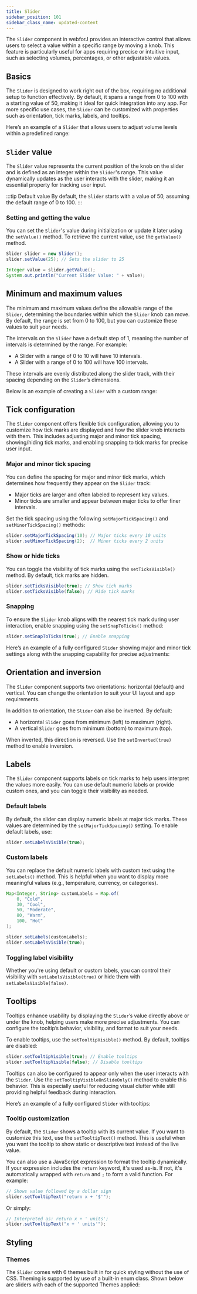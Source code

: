 ```yaml
---
title: Slider
sidebar_position: 101
sidebar_class_name: updated-content
---
```


<DocChip chip="shadow" />
<DocChip chip="name" label="dwc-slider" />
<DocChip chip='since' label='24.10' />
<JavadocLink type="foundation" location="com/webforj/component/slider/Slider" top='true'/>

The `Slider` component in webforJ provides an interactive control that allows users to select a value within a specific range by moving a knob. This feature is particularly useful for apps requiring precise or intuitive input, such as selecting volumes, percentages, or other adjustable values.

## Basics

The `Slider` is designed to work right out of the box, requiring no additional setup to function effectively. By default, it spans a range from 0 to 100 with a starting value of 50, making it ideal for quick integration into any app. For more specific use cases, the `Slider` can be customized with properties such as orientation, tick marks, labels, and tooltips.

Here’s an example of a `Slider` that allows users to adjust volume levels within a predefined range:

<ComponentDemo 
path='/webforj/slider?' 
javaE='https://raw.githubusercontent.com/webforj/webforj-documentation/refs/heads/main/src/main/java/com/webforj/samples/views/slider/SliderView.java'
height = '100px'
/>

## `Slider` value

The `Slider` value represents the current position of the knob on the slider and is defined as an integer within the `Slider`'s range. This value dynamically updates as the user interacts with the slider, making it an essential property for tracking user input.

:::tip Default value
By default, the `Slider` starts with a value of 50, assuming the default range of 0 to 100.
:::

### Setting and getting the value

You can set the `Slider`'s value during initialization or update it later using the `setValue()` method. To retrieve the current value, use the `getValue()` method.

```java
Slider slider = new Slider();  
slider.setValue(25); // Sets the slider to 25

Integer value = slider.getValue();  
System.out.println("Current Slider Value: " + value);
```

## Minimum and maximum values

The minimum and maximum values define the allowable range of the `Slider`, determining the boundaries within which the `Slider` knob can move. By default, the range is set from 0 to 100, but you can customize these values to suit your needs.

The intervals on the `Slider` have a default step of 1, meaning the number of intervals is determined by the range. For example:
- A Slider with a range of 0 to 10 will have 10 intervals.
- A Slider with a range of 0 to 100 will have 100 intervals.

These intervals are evenly distributed along the slider track, with their spacing depending on the `Slider`’s dimensions.

Below is an example of creating a `Slider` with a custom range:

<ComponentDemo 
path='/webforj/donationslider?' 
javaE='https://raw.githubusercontent.com/webforj/webforj-documentation/refs/heads/main/src/main/java/com/webforj/samples/views/slider/DonationSliderView.java'
height = '200px'
/>

## Tick configuration

The `Slider` component offers flexible tick configuration, allowing you to customize how tick marks are displayed and how the slider knob interacts with them. This includes adjusting major and minor tick spacing, showing/hiding tick marks, and enabling snapping to tick marks for precise user input.

### Major and minor tick spacing

You can define the spacing for major and minor tick marks, which determines how frequently they appear on the `Slider` track:

- Major ticks are larger and often labeled to represent key values.
- Minor ticks are smaller and appear between major ticks to offer finer intervals.

Set the tick spacing using the following `setMajorTickSpacing()` and `setMinorTickSpacing()` methods:
```java
slider.setMajorTickSpacing(10); // Major ticks every 10 units
slider.setMinorTickSpacing(2);  // Minor ticks every 2 units
```

### Show or hide ticks

You can toggle the visibility of tick marks using the `setTicksVisible()` method. By default, tick marks are hidden.

```java
slider.setTicksVisible(true); // Show tick marks
slider.setTicksVisible(false); // Hide tick marks
```

### Snapping

To ensure the `Slider` knob aligns with the nearest tick mark during user interaction, enable snapping using the `setSnapToTicks()` method:

```java
slider.setSnapToTicks(true); // Enable snapping
```

Here’s an example of a fully configured `Slider` showing major and minor tick settings along with the snapping capability for precise adjustments:

<ComponentDemo 
path='/webforj/slidertickspacing?' 
javaE='https://raw.githubusercontent.com/webforj/webforj-documentation/refs/heads/main/src/main/java/com/webforj/samples/views/slider/SliderTickSpacingView.java'  
height = '350px'
/>

## Orientation and inversion

The `Slider` component supports two orientations: horizontal (default) and vertical. You can change the orientation to suit your UI layout and app requirements.

In addition to orientation, the `Slider` can also be inverted. By default:

- A horizontal `Slider` goes from minimum (left) to maximum (right).
- A vertical `Slider` goes from minimum (bottom) to maximum (top).

When inverted, this direction is reversed. Use the `setInverted(true)` method to enable inversion.

<ComponentDemo 
path='/webforj/sliderorientation?' 
javaE='https://raw.githubusercontent.com/webforj/webforj-documentation/refs/heads/main/src/main/java/com/webforj/samples/views/slider/SliderOrientationView.java'
height = '420px'
/>

## Labels

The `Slider` component supports labels on tick marks to help users interpret the values more easily. You can use default numeric labels or provide custom ones, and you can toggle their visibility as needed.

### Default labels

By default, the slider can display numeric labels at major tick marks. These values are determined by the `setMajorTickSpacing()` setting. To enable default labels, use:

```java
slider.setLabelsVisible(true);
```

### Custom labels

You can replace the default numeric labels with custom text using the `setLabels()` method. This is helpful when you want to display more meaningful values (e.g., temperature, currency, or categories).

```java
Map<Integer, String> customLabels = Map.of(
    0, "Cold",
    30, "Cool",
    50, "Moderate",
    80, "Warm",
    100, "Hot"
);

slider.setLabels(customLabels);
slider.setLabelsVisible(true);
```

### Toggling label visibility

Whether you're using default or custom labels, you can control their visibility with `setLabelsVisible(true)` or hide them with `setLabelsVisible(false)`.

<ComponentDemo 
path='/webforj/sliderlabels?' 
javaE='https://raw.githubusercontent.com/webforj/webforj-documentation/refs/heads/main/src/main/java/com/webforj/samples/views/slider/SliderLabelsView.java'
height = '150px'
/>

## Tooltips

Tooltips enhance usability by displaying the `Slider`’s value directly above or under the knob, helping users make more precise adjustments. You can configure the tooltip’s behavior, visibility, and format to suit your needs.

To enable tooltips, use the `setTooltipVisible()` method. By default, tooltips are disabled:

```java
slider.setTooltipVisible(true); // Enable tooltips
slider.setTooltipVisible(false); // Disable tooltips
```

Tooltips can also be configured to appear only when the user interacts with the `Slider`. Use the `setTooltipVisibleOnSlideOnly()` method to enable this behavior. This is especially useful for reducing visual clutter while still providing helpful feedback during interaction.

Here’s an example of a fully configured `Slider` with tooltips:


### Tooltip customization

By default, the `Slider` shows a tooltip with its current value. If you want to customize this text, use the `setTooltipText()` method. This is useful when you want the tooltip to show static or descriptive text instead of the live value.

You can also use a JavaScript expression to format the tooltip dynamically. If your expression includes the `return` keyword, it's used as-is. If not, it's automatically wrapped with `return` and `;` to form a valid function. For example:

```java
// Shows value followed by a dollar sign
slider.setTooltipText("return x + '$'"); 
```

Or simply:

```java
// Interpreted as: return x + ' units';
slider.setTooltipText("x + ' units'"); 
```


## Styling

### Themes

The `Slider` comes with 6 themes built in for quick styling without the use of CSS. Theming is supported by use of a built-in enum class.
Shown below are sliders with each of the supported Themes applied:

<ComponentDemo 
path='/webforj/sliderthemes?' 
javaE='https://raw.githubusercontent.com/webforj/webforj-documentation/refs/heads/main/src/main/java/com/webforj/samples/views/slider/SliderThemesView.java'
height = '460px'
/>

<TableBuilder name="Slider" />